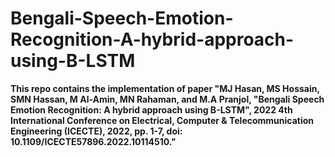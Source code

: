 # Bengali-Speech-Emotion-Recognition-A-hybrid-approach-using-B-LSTM

**This repo contains the implementation of paper "MJ Hasan, MS Hossain, SMN Hassan, M Al-Amin, MN Rahaman, and M.A Pranjol, "Bengali Speech Emotion Recognition: A hybrid approach using B-LSTM", 2022 4th International Conference on Electrical, Computer & Telecommunication Engineering (ICECTE), 2022, pp. 1-7, doi: 10.1109/ICECTE57896.2022.10114510."**
